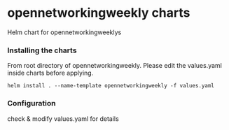 # opennetworkingweekly charts
Helm chart for opennetworkingweeklys

### Installing the charts
From root directory of opennetworkingweekly. Please edit the values.yaml inside charts before applying.
```
helm install . --name-template opennetworkingweekly -f values.yaml
```

### Configuration
check & modify values.yaml for details
